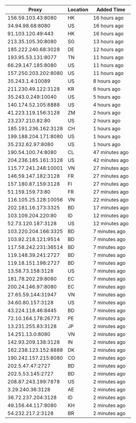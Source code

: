 | Proxy | Location | Added Time |
|---------|----------|------------|
| 156.59.103.43:8080 | HK | 16 hours ago |
| 34.94.98.68:8080 | US | 16 hours ago |
| 91.103.120.49:443 | HK | 16 hours ago |
| 213.35.105.30:8080 | SG | 13 hours ago |
| 185.222.240.68:3028 | DE | 12 hours ago |
| 193.95.53.131:8077 | TN | 11 hours ago |
| 66.29.147.185:8080 | US | 11 hours ago |
| 157.250.203.202:8080 | US | 11 hours ago |
| 35.243.1.4:10089 | US | 8 hours ago |
| 211.230.49.122:3128 | KR | 6 hours ago |
| 35.243.0.249:10040 | US | 5 hours ago |
| 140.174.52.105:8888 | US | 4 hours ago |
| 41.223.119.156:3128 | ZM | 2 hours ago |
| 23.237.210.82:80 | US | 2 hours ago |
| 185.191.236.162:3128 | CH | 1 hours ago |
| 199.188.204.171:8080 | US | 1 hours ago |
| 35.232.62.97:8080 | US | 1 hours ago |
| 190.54.100.74:8080 | CL | 47 minutes ago |
| 204.236.185.161:3128 | US | 42 minutes ago |
| 115.77.241.248:10001 | VN | 27 minutes ago |
| 146.59.147.182:3128 | FR | 27 minutes ago |
| 157.180.87.159:3128 | FI | 27 minutes ago |
| 51.159.159.73:80 | FR | 27 minutes ago |
| 116.105.25.128:10056 | VN | 22 minutes ago |
| 202.181.16.173:3325 | BD | 17 minutes ago |
| 103.109.204.220:80 | ID | 12 minutes ago |
| 52.73.120.187:3128 | US | 12 minutes ago |
| 103.220.204.166:3325 | BD | 7 minutes ago |
| 103.92.218.121:9514 | BD | 7 minutes ago |
| 117.58.242.231:36514 | BD | 7 minutes ago |
| 119.148.39.241:2727 | BD | 7 minutes ago |
| 119.18.151.198:2727 | BD | 7 minutes ago |
| 13.58.73.158:3128 | US | 7 minutes ago |
| 181.78.202.29:8080 | EC | 7 minutes ago |
| 200.24.146.97:8080 | EC | 7 minutes ago |
| 27.65.59.144:31947 | VN | 7 minutes ago |
| 34.60.80.157:3128 | US | 7 minutes ago |
| 43.224.118.46:8445 | BD | 7 minutes ago |
| 72.10.164.178:26773 | PE | 7 minutes ago |
| 13.231.255.83:3128 | JP | 2 minutes ago |
| 14.251.13.0:8080 | VN | 2 minutes ago |
| 142.93.209.138:3128 | IN | 2 minutes ago |
| 162.238.123.152:8888 | DK | 2 minutes ago |
| 190.242.157.215:8080 | CO | 2 minutes ago |
| 202.5.47.47:2727 | BD | 2 minutes ago |
| 202.5.53.145:2727 | BD | 2 minutes ago |
| 208.87.243.199:7878 | US | 2 minutes ago |
| 3.29.240.36:3128 | AE | 2 minutes ago |
| 36.72.237.204:3128 | ID | 2 minutes ago |
| 49.156.44.117:8080 | KH | 2 minutes ago |
| 54.232.217.2:3128 | BR | 2 minutes ago |
